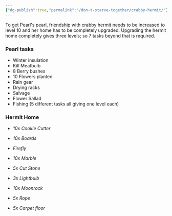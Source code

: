 ```yaml
---
{"dg-publish":true,"permalink":"/don-t-starve-together/crabby-hermit/"}
---
```


To get Pearl's pearl, friendship with crabby hermit needs to be increased to level 10 and her home has to be completely upgraded. Upgrading the hermit home completely gives three levels; so 7 tasks beyond that is required.

### Pearl tasks
* Winter insulation
* Kill Meatbulb
* 8 Berry bushes
* 10 Flowers planted
* Rain gear
* Drying racks
* Salvage
* Flower Sallad
* Fishing (5 different tasks all giving one level each)

### Hermit Home
* *10x Cookie Cutter*
* *10x Boards*
* *Firefly*

* *10x Marble*
* *5x Cut Stone*
* *3x Lightbulb*

* *10x Moonrock*
* *5x Rope*
* *5x Carpet floor*